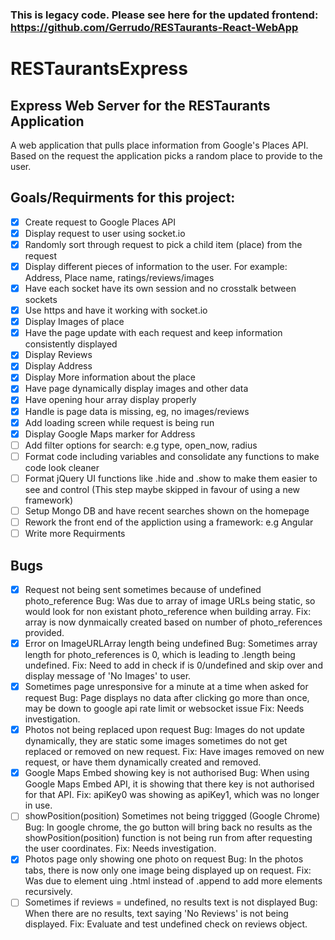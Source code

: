 ### This is legacy code. Please see here for the updated frontend: https://github.com/Gerrudo/RESTaurants-React-WebApp

# RESTaurantsExpress

## Express Web Server for the RESTaurants Application

A web application that pulls place information from Google's Places API. Based on the request the application picks a random place to provide to the user.

## Goals/Requirments for this project:

- [x] Create request to Google Places API
- [x] Display request to user using socket.io
- [x] Randomly sort through request to pick a child item (place) from the request
- [x] Display different pieces of information to the user. For example: Address, Place name, ratings/reviews/images
- [x] Have each socket have its own session and no crosstalk between sockets
- [x] Use https and have it working with socket.io
- [x] Display Images of place
- [x] Have the page update with each request and keep information consistently displayed
- [X] Display Reviews
- [x] Display Address
- [x] Display More information about the place
- [x] Have page dynamically display images and other data
- [x] Have opening hour array display properly
- [x] Handle is page data is missing, eg, no images/reviews
- [x] Add loading screen while request is being run
- [x] Display Google Maps marker for Address
- [ ] Add filter options for search: e.g type, open_now, radius
- [ ] Format code including variables and consolidate any functions to make code look cleaner
- [ ] Format jQuery UI functions like .hide and .show to make them easier to see and control (This step maybe skipped in favour of using a new framework)
- [ ] Setup Mongo DB and have recent searches shown on the homepage
- [ ] Rework the front end of the appliction using a framework: e.g Angular
- [ ] Write more Requirments

## Bugs

- [x] Request not being sent sometimes because of undefined photo_reference
    Bug: Was due to array of image URLs being static, so would look for non existant photo_reference when building array.
    Fix: array is now dynmaically created based on number of photo_references provided.
- [x] Error on ImageURLArray length being undefined
    Bug: Sometimes array length for photo_references is 0, which is leading to .length being undefined.
    Fix: Need to add in check if is 0/undefined and skip over and display message of 'No Images' to user.
- [x] Sometimes page unresponsive for a minute at a time when asked for request
    Bug: Page displays no data after clicking go more than once, may be down to google api rate limit or websocket issue
    Fix: Needs investigation.
- [x] Photos not being replaced upon request
    Bug: Images do not update dynamically, they are static some images sometimes do not get replaced or removed on new request.
    Fix: Have images removed on new request, or have them dynamically created and removed.
- [x] Google Maps Embed showing key is not authorised
    Bug: When using Google Maps Embed API, it is showing that there key is not authorised for that API.
    Fix: apiKey0 was showing as apiKey1, which was no longer in use.
- [ ] showPosition(position) Sometimes not being triggged (Google Chrome)
    Bug: In google chrome, the go button will bring back no results as the showPosition(position) function is not being run from after requesting the user coordinates.
    Fix: Needs investigation.
- [x] Photos page only showing one photo on request
    Bug: In the photos tabs, there is now only one image being displayed up on request.
    Fix: Was due to element uing .html instead of .append to add more elements recursively.
- [ ] Sometimes if reviews = undefined, no results text is not displayed
    Bug: When there are no results, text saying 'No Reviews' is not being displayed.
    Fix: Evaluate and test undefined check on reviews object.
